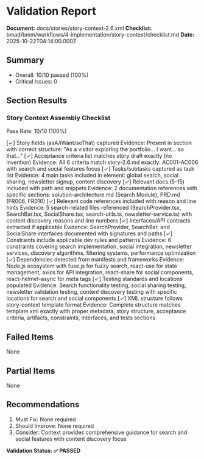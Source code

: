 # Validation Report

**Document:** docs/stories/story-context-2.6.xml
**Checklist:** bmad/bmm/workflows/4-implementation/story-context/checklist.md
**Date:** 2025-10-22T04:14:00.000Z

## Summary
- Overall: 10/10 passed (100%)
- Critical Issues: 0

## Section Results

### Story Context Assembly Checklist
Pass Rate: 10/10 (100%)

[✓] Story fields (asA/iWant/soThat) captured
Evidence: Present in <story> section with correct structure: "As a visitor exploring the portfolio... I want... so that..."
[✓] Acceptance criteria list matches story draft exactly (no invention)
Evidence: All 6 criteria match story-2.6.md exactly: AC001-AC006 with search and social features focus
[✓] Tasks/subtasks captured as task list
Evidence: 4 main tasks included in <tasks> element: global search, social sharing, newsletter signup, content discovery
[✓] Relevant docs (5-15) included with path and snippets
Evidence: 2 documentation references with specific sections: solution-architecture.md (Search Module), PRD.md (FR006, FR010)
[✓] Relevant code references included with reason and line hints
Evidence: 5 search-related files referenced (SearchProvider.tsx, SearchBar.tsx, SocialShare.tsx, search-utils.ts, newsletter-service.ts) with content discovery reasons and line numbers
[✓] Interfaces/API contracts extracted if applicable
Evidence: SearchProvider, SearchBar, and SocialShare interfaces documented with signatures and paths
[✓] Constraints include applicable dev rules and patterns
Evidence: 6 constraints covering search implementation, social integration, newsletter services, discovery algorithms, filtering systems, performance optimization
[✓] Dependencies detected from manifests and frameworks
Evidence: Node.js ecosystem with fuse.js for fuzzy search, react-use for state management, axios for API integration, react-share for social components, react-helmet-async for meta tags
[✓] Testing standards and locations populated
Evidence: Search functionality testing, social sharing testing, newsletter validation testing, content discovery testing with specific locations for search and social components
[✓] XML structure follows story-context template format
Evidence: Complete structure matches template.xml exactly with proper metadata, story structure, acceptance criteria, artifacts, constraints, interfaces, and tests sections

## Failed Items
None

## Partial Items
None

## Recommendations
1. Must Fix: None required
2. Should Improve: None required
3. Consider: Context provides comprehensive guidance for search and social features with content discovery focus

**Validation Status: ✅ PASSED**